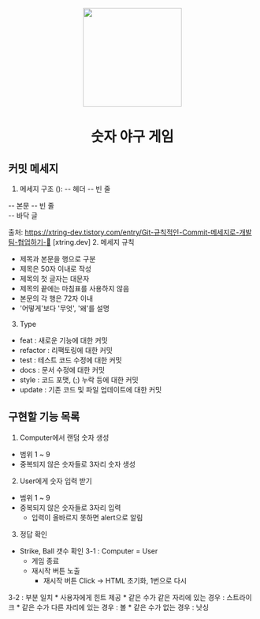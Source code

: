 <p align="middle" >
  <img width="200px;" src="https://github.com/woowacourse/javascript-baseball-precourse/blob/main/images/baseball_icon.png?raw=true"/>
</p>
<h1 align="middle">숫자 야구 게임</h1>


## 커밋 메세지
1. 메세지 구조
<type>(<scope>): <subject> -- 헤더 
<BLANK LINE> -- 빈 줄 
<body> -- 본문 
<BLANK LINE> -- 빈 줄 
<footer> -- 바닥 글

출처: https://xtring-dev.tistory.com/entry/Git-규칙적인-Commit-메세지로-개발팀-협업하기-👾 [xtring.dev]
2. 메세지 규칙
  * 제목과 본문을 행으로 구분
  * 제목은 50자 이내로 작성
  * 제목의 첫 글자는 대문자
  * 제목의 끝에는 마침표를 사용하지 않음
  * 본문의 각 행은 72자 이내
  * '어떻게'보다 '무엇', '왜'를 설명

3. Type
  * feat : 새로운 기능에 대한 커밋
  * refactor : 리팩토링에 대한 커밋
  * test : 테스트 코드 수정에 대한 커밋
  * docs : 문서 수정에 대한 커밋
  * style : 코드 포맷, (;) 누락 등에 대한 커밋
  * update : 기존 코드 및 파일 업데이트에 대한 커밋


## 구현할 기능 목록
1. Computer에서 랜덤 숫자 생성
  * 범위 1 ~ 9
  * 중복되지 않은 숫자들로 3자리 숫자 생성

2. User에게 숫자 입력 받기
  * 범위 1 ~ 9
  * 중복되지 않은 숫자들로 3자리 입력
    * 입력이 올바르지 못하면 alert으로 알림

3. 정답 확인
  * Strike, Ball 갯수 확인
  3-1 : Computer = User
    * 게임 종료
    * 재시작 버튼 노출
      * 재시작 버튼 Click -> HTML 초기화, 1번으로 다시
  
  3-2 : 부분 일치
    * 사용자에게 힌트 제공
      * 같은 수가 같은 자리에 있는 경우 : 스트라이크
      * 같은 수가 다른 자리에 있는 경우 : 볼
      * 같은 수가 없는 경우 : 낫싱 